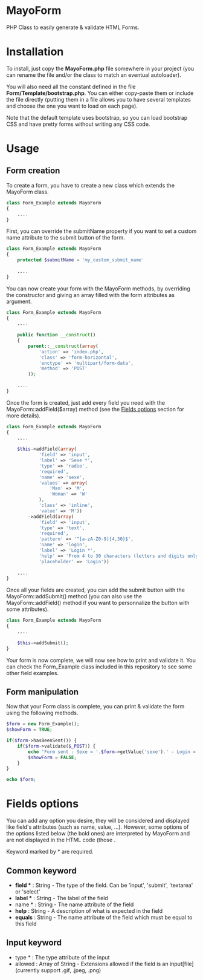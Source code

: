 MayoForm
========

PHP Class to easily generate &amp; validate HTML Forms.

<h1>Installation</h1>

To install, just copy the <strong>MayoForm.php</strong> file somewhere in your project (you can rename the file and/or the class to match
an eventual autoloader).

You will also need all the constant defined in the file <strong>Form/Template/bootstrap.php</strong>. You can either copy-paste them or
include the file directly (putting them in a file allows you to have several templates and choose the one you want to
load on each page).

Note that the default template uses bootstrap, so you can load bootstrap CSS and have pretty forms without writing any
CSS code.

<h1>Usage</h1>

<h2>Form creation</h2>

To create a form, you have to create a new class which extends the MayoForm class.

``` php
class Form_Example extends MayoForm
{
    ....
}
```

First, you can override the submitName property if you want to set a custom name attribute to the submit button of the form.

``` php
class Form_Example extends MayoForm
{
    protected $submitName = 'my_custom_submit_name'
    
    ....
}
```

You can now create your form with the MayoForm methods, by overriding the constructor and giving an array filled with the form attributes as argument.

``` php
class Form_Example extends MayoForm
{
    ....
    
    public function __construct()
    {
        parent::__construct(array(
            'action' => 'index.php',
            'class' => 'form-horizontal',
            'enctype' => 'multipart/form-data',
            'method' => 'POST'
        ));
    
    ....
}
```

Once the form is created, just add every field you need with the MayoForm::addField($array) method (see the <a href="#fields-options">Fields options</a> section for more details).

``` php
class Form_Example extends MayoForm
{
    ....
    
    $this->addField(array(
            'field' => 'input',
            'label' => 'Sexe *',
            'type' => 'radio',
            'required',
            'name' => 'sexe',
            'values' => array(
                'Man' => 'M',
                'Woman' => 'W'
            ),
            'class' => 'inline',
            'value' => 'M'))
        ->addField(array(
            'field' => 'input',
            'type' => 'text',
            'required',
            'pattern' => '^[a-zA-Z0-9]{4,30}$',
            'name' => 'login',
            'label' => 'Login *',
            'help' => 'From 4 to 30 characters (letters and digits only)',
            'placeholder' => 'Login'))
            
    ....
}
```

Once all your fields are created, you can add the submit button with the MayoForm::addSubmit() method (you can also use the MayoForm::addField() method if you want to personnalize the button with some attributes).

``` php
class Form_Example extends MayoForm
{
    ....
    
    $this->addSubmit();
}
```

Your form is now complete, we will now see how to print and validate it. You can check the Form_Example class included in this repository to see some other field examples.

<h2>Form manipulation</h2>

Now that your Form class is complete, you can print & validate the form using the following methods.

``` php
$form = new Form_Example();
$showForm = TRUE;

if($form->hasBeenSent()) {
    if($form->validate($_POST)) {
        echo 'Form sent : Sexe = '.$form->getValue('sexe').' - Login = '.$form->getValue('login');
        $showForm = FALSE;
    }
}

echo $form;
```

<h1>Fields options</h1>

You can add any option you desire, they will be considered and displayed like field's attributes (such as name, value, ...).
However, some options of the options listed below (the bold ones) are interpreted by MayoForm and are not displayed in the HTML code (those .

Keyword marked by * are required.

<h2>Common keyword</h2>

- <strong>field *</strong> :        String - The type of the field. Can be 'input', 'submit', 'textarea' or 'select'
- <strong>label *</strong> :        String - The label of the field
- name * :                          String - The name attribute of the field
- <strong>help</strong> :           String - A description of what is expected in the field
- <strong>equals</strong> :         String - The name attribute of the field which must be equal to this field

<h2>Input keyword</h2>

- type * : The type attribute of the input
- allowed : Array of String - Extensions allowed if the field is an input[file] (currently support .gif, .jpeg, .png)
